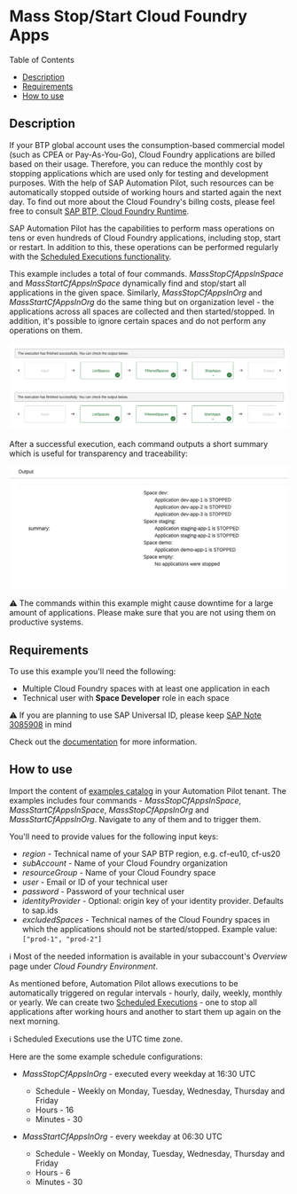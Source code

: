 # Mass Stop/Start Cloud Foundry Apps

Table of Contents

* [Description](#description)
* [Requirements](#requirements)
* [How to use](#how-to-use)

## Description

If your BTP global account uses the consumption-based commercial model (such as CPEA or Pay-As-You-Go), Cloud Foundry applications are billed based on their usage. Therefore, you can reduce the monthly cost by stopping applications which are used only for testing and development purposes. With the help of SAP Automation Pilot, such resources can be automatically stopped outside of working hours and started again the next day. To find out more about the Cloud Foundry's billng costs, please feel free to consult [SAP BTP, Cloud Foundry Runtime](https://discovery-center.cloud.sap/serviceCatalog/cloud-foundry-runtime?tab=service_plan&region=all&commercialModel=cpea).

SAP Automation Pilot has the capabilities to perform mass operations on tens or even hundreds of Cloud Foundry applications, including stop, start or restart. In addition to this, these operations can be performed regularly with the [Scheduled Executions functionality](https://help.sap.com/docs/AUTOMATION_PILOT/de3900c419f5492a8802274c17e07049/96863a2380d24ba4bab0145bbd78e411.html).

This example includes a total of four commands. *MassStopCfAppsInSpace* and *MassStartCfAppsInSpace* dynamically find and stop/start all applications in the given space. Similarly, *MassStopCfAppsInOrg* and *MassStartCfAppsInOrg* do the same thing but on organization level - the applications across all spaces are collected and then started/stopped. In addition, it's possible to ignore certain spaces and do not perform any operations on them.

![Mass Stop Apps in Org](./assets/mass-stop-org.png)
![Mass Start Apps in Org](./assets/mass-start-org.png)

After a successful execution, each command outputs a short summary which is useful for transparency and traceability:

![Mass Stop Summary](./assets/mass-stop-summary.png)

:warning: The commands within this example might cause downtime for a large amount of applications. Please make sure that you are not using them on productive systems.

## Requirements

To use this example you'll need the following:

* Multiple Cloud Foundry spaces with at least one application in each
* Technical user with **Space Developer** role in each space

:warning: If you are planning to use SAP Universal ID, please keep [SAP Note 3085908](https://launchpad.support.sap.com/#/notes/3085908) in mind

Check out the [documentation](https://help.sap.com/docs/btp/sap-business-technology-platform/administration-and-operations-in-cloud-foundry-environment) for more information.

## How to use

Import the content of [examples catalog](catalog.json) in your Automation Pilot tenant.
The examples includes four commands - *MassStopCfAppsInSpace*, *MassStartCfAppsInSpace*, *MassStopCfAppsInOrg* and *MassStartCfAppsInOrg*. Navigate to any of them and to trigger them.

You'll need to provide values for the following input keys:

* *region* - Technical name of your SAP BTP region, e.g. cf-eu10, cf-us20
* *subAccount* - Name of your Cloud Foundry organization
* *resourceGroup* - Name of your Cloud Foundry space
* *user* - Email or ID of your technical user
* *password* - Password of your technical user
* *identityProvider* - Optional: origin key of your identity provider. Defaults to sap.ids
* *excludedSpaces* - Technical names of the Cloud Foundry spaces in which the applications should not be started/stopped. Example value: `["prod-1", "prod-2"]`

:information_source: Most of the needed information is available in your subaccount's *Overview* page under *Cloud Foundry Environment*.

As mentioned before, Automation Pilot allows executions to be automatically triggered on regular intervals - hourly, daily, weekly, monthly or yearly. We can create two [Scheduled Executions](https://help.sap.com/docs/AUTOMATION_PILOT/de3900c419f5492a8802274c17e07049/96863a2380d24ba4bab0145bbd78e411.html) - one to stop all applications after working hours and another to start them up again on the next morning.

:information_source: Scheduled Executions use the UTC time zone.

Here are the some example schedule configurations:

* *MassStopCfAppsInOrg* - executed every weekday at 16:30 UTC
  * Schedule - Weekly on Monday, Tuesday, Wednesday, Thursday and Friday
  * Hours - 16
  * Minutes - 30

* *MassStartCfAppsInOrg* - every weekday at 06:30 UTC
  * Schedule - Weekly on Monday, Tuesday, Wednesday, Thursday and Friday
  * Hours - 6
  * Minutes - 30
